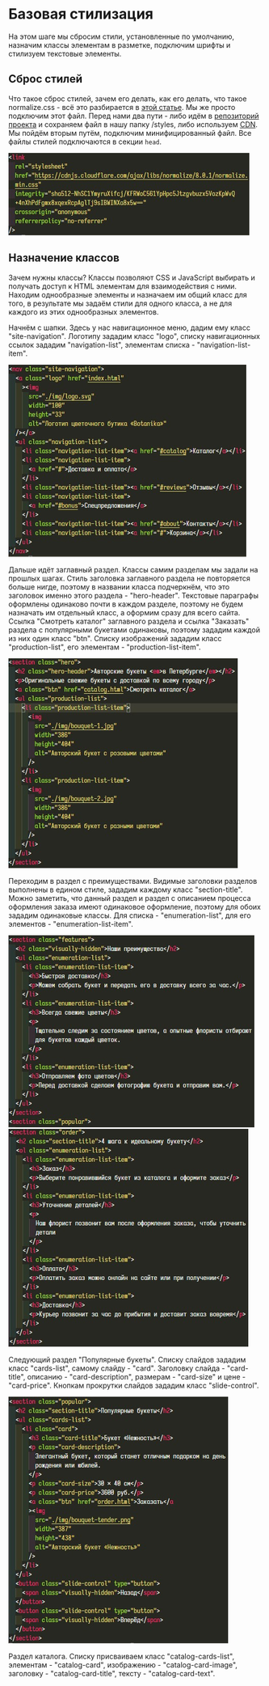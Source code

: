 # Базовая стилизация

На этом шаге мы сбросим стили, установленные по умолчанию, назначим классы элементам в разметке, подключим шрифты и стилизуем текстовые элементы.

## Сброс стилей

Что такое сброс стилей, зачем его делать, как его делать, что такое normalize.css - всё это разбирается в [этой статье](https://habr.com/ru/company/htmlacademy/blog/342052/). Мы же просто подключим этот файл. Перед нами два пути - либо идём в [репозиторий проекта](https://necolas.github.io/normalize.css/8.0.1/normalize.css) и сохраняем файл в нашу папку /styles, либо используем [CDN](https://cdnjs.com/libraries/normalize). Мы пойдём вторым путём, подключим минифицированный файл. Все файлы стилей подключаются в секции `head`.

![подключаем normalize.css](./../img/02-1.jpg)

## Назначение классов

Зачем нужны классы? Классы позволяют CSS и JavaScript выбирать и получать доступ к HTML элементам для взаимодействия с ними. Находим однообразные элементы и назначаем им общий класс для того, в результате мы задаём стили для одного класса, а не для каждого из этих однообразных элементов.

Начнём с шапки. Здесь у нас навигационное меню, дадим ему класс "site-navigation". Логотипу зададим класс "logo", списку навигационных ссылок зададим "navigation-list", элементам списка - "navigation-list-item".

![классы в шапке сайта](./../img/02-2.jpg)

Дальше идёт заглавный раздел. Классы самим разделам мы задали на прошлых шагах. Стиль заголовка заглавного раздела не повторяется больше нигде, поэтому в названии класса подчеркнём, что это заголовок именно этого раздела - "hero-header".
Текстовые параграфы оформлены одинаково почти в каждом разделе, поэтому не будем назначать им отдельный класс, а оформим сразу для всего сайта.
Ссылка "Смотреть каталог" заглавного раздела и ссылка "Заказать" раздела с популярными букетами одинаковы, поэтому зададим каждой из них один класс "btn".
Списку изображений зададим класс "production-list", его элементам - "production-list-item".

![классы в заглавном разделе](./../img/02-3.jpg)

Переходим в раздел с преимуществами. Видимые заголовки разделов выполнены в едином стиле, зададим каждому класс "section-title".
Можно заметить, что данный раздел и раздел с описанием процесса оформления заказа имеют одинаковое оформление, поэтому для обоих зададим одинаковые классы. Для списка - "enumeration-list", для его элементов - "enumeration-list-item".

![классы в разделе преимуществ](./../img/02-4.jpg)
![классы в разделе описания процесса заказа](./../img/02-5.jpg)

Следующий раздел "Популярные букеты". Списку слайдов зададим класс "cards-list", самому слайду - "card". Заголовку слайда - "card-title", описанию - "card-description", размерам - "card-size" и цене - "card-price".
Кнопкам прокрутки слайдов зададим класс "slide-control".

![классы в разделе популярных букетов](./../img/02-6.jpg)

Раздел каталога. Списку присваиваем класс "catalog-cards-list", элементам - "catalog-card", изображению - "catalog-card-image", заголовку - "catalog-card-title", тексту - "catalog-card-text".